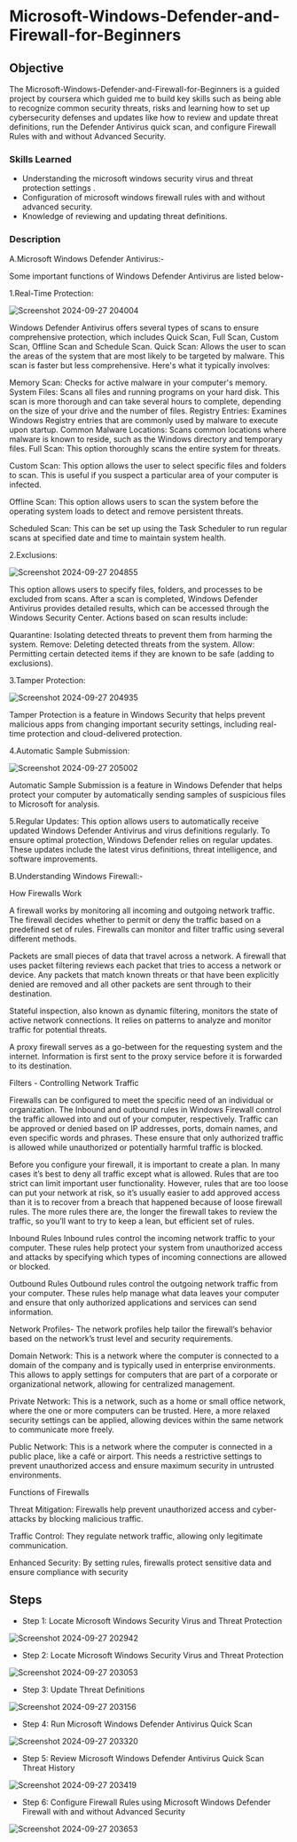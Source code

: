 # Microsoft-Windows-Defender-and-Firewall-for-Beginners

## Objective

The Microsoft-Windows-Defender-and-Firewall-for-Beginners is a guided project by coursera which guided me to build key skills such as being able to recognize common security threats, risks and learning how to set up cybersecurity defenses and updates like how to review and update threat definitions, run the Defender Antivirus quick scan, and configure Firewall Rules with and without Advanced Security. 

### Skills Learned

- Understanding the microsoft windows security virus and threat protection settings .
- Configuration of microsoft windows firewall rules with and without advanced security.
- Knowledge of reviewing and updating threat definitions.

### Description

A.Microsoft Windows Defender Antivirus:-

Some important functions of Windows Defender Antivirus are listed below-

1.Real-Time Protection:

![Screenshot 2024-09-27 204004](https://github.com/user-attachments/assets/577be86e-d07f-412e-b6bf-df61899333c4)

Windows Defender Antivirus offers several types of scans to ensure comprehensive protection, which includes Quick Scan, Full Scan, Custom Scan, Offline Scan and Schedule Scan.
Quick Scan: Allows the user to scan the areas of the system that are most likely to be targeted by malware. This scan is faster but less comprehensive. Here's what it typically involves:

Memory Scan: Checks for active malware in your computer's memory.
System Files: Scans all files and running programs on your hard disk. This scan is more thorough and can take several hours to complete, depending on the size of your drive and the number of files.
Registry Entries: Examines Windows Registry entries that are commonly used by malware to execute upon startup.
Common Malware Locations: Scans common locations where malware is known to reside, such as the Windows directory and temporary files.
Full Scan: This option thoroughly scans the entire system for threats.

Custom Scan: This option allows the user to select specific files and folders to scan. This is useful if you suspect a particular area of your computer is infected.

Offline Scan: This option allows users to scan the system before the operating system loads to detect and remove persistent threats.

Scheduled Scan: This can be set up using the Task Scheduler to run regular scans at specified date and time to maintain system health.

2.Exclusions:

![Screenshot 2024-09-27 204855](https://github.com/user-attachments/assets/bf7ccc76-39bd-4321-931d-57a1162eb3c3)


This option allows users to specify files, folders, and processes to be excluded from scans. After a scan is completed, Windows Defender Antivirus provides detailed results, which can be accessed through the Windows Security Center. Actions based on scan results include:

Quarantine: Isolating detected threats to prevent them from harming the system.
Remove: Deleting detected threats from the system.
Allow: Permitting certain detected items if they are known to be safe (adding to exclusions).

3.Tamper Protection:

![Screenshot 2024-09-27 204935](https://github.com/user-attachments/assets/efdd58ee-7c98-4909-bf01-92946b4252b0)


Tamper Protection is a feature in Windows Security that helps prevent malicious apps from changing important security settings, including real-time protection and cloud-delivered protection.

4.Automatic Sample Submission:

![Screenshot 2024-09-27 205002](https://github.com/user-attachments/assets/fb636350-958f-4438-a54b-322b258d8ca2)


Automatic Sample Submission is a feature in Windows Defender that helps protect your computer by automatically sending samples of suspicious files to Microsoft for analysis.

5.Regular Updates:
This option allows users to automatically receive updated Windows Defender Antivirus and virus definitions regularly. To ensure optimal protection, Windows Defender relies on regular updates. These updates include the latest virus definitions, threat intelligence, and software improvements.


B.Understanding Windows Firewall:-

How Firewalls Work 

A firewall works by monitoring all incoming and outgoing network traffic. The firewall decides whether to permit or deny the traffic based on a predefined set of rules.  Firewalls can monitor and filter traffic using several different methods. 

Packets are small pieces of data that travel across a network. A firewall that uses packet filtering reviews each packet that tries to access a network or device. Any packets that match known threats or that have been explicitly denied are removed and all other packets are sent through to their destination. 

Stateful inspection, also known as dynamic filtering, monitors the state of active network connections.  It relies on patterns to analyze and monitor traffic for potential threats. 

A proxy firewall serves as a go-between for the requesting system and the internet. Information is first sent to the proxy service before it is forwarded to its destination. 

Filters - Controlling Network Traffic

Firewalls can be configured to meet the specific need of an individual or organization. The Inbound and outbound rules in Windows Firewall control the traffic allowed into and out of your computer, respectively. Traffic can be approved or denied based on IP addresses, ports, domain names, and even specific words and phrases. These ensure that only authorized traffic is allowed while unauthorized or potentially harmful traffic is blocked.

Before you configure your firewall, it is important to create a plan. In many cases it’s best to deny all traffic except what is allowed. Rules that are too strict can limit important user functionality. However, rules that are too loose can put your network at risk, so it’s usually easier to add approved access than it is to recover from a breach that happened because of loose firewall rules. The more rules there are, the longer the firewall takes to review the traffic, so you’ll want to try to keep a lean, but efficient set of rules. 

Inbound Rules
Inbound rules control the incoming network traffic to your computer. These rules help protect your system from unauthorized access and attacks by specifying which types of incoming connections are allowed or blocked.

Outbound Rules
Outbound rules control the outgoing network traffic from your computer. These rules help manage what data leaves your computer and ensure that only authorized applications and services can send information.

Network Profiles- The network profiles help tailor the firewall’s behavior based on the network’s trust level and security requirements.

Domain Network: This is a network where the computer is connected to a domain of the company and is typically used in enterprise environments. This allows to apply settings for computers that are part of a corporate or organizational network, allowing for centralized management.

Private Network: This is a network, such as a home or small office network, where the one or more computers can be trusted. Here, a more relaxed security settings can be applied, allowing devices within the same network to communicate more freely.

Public Network: This is a network where the computer is connected in a public place, like a café or airport. This needs a restrictive settings to prevent unauthorized access and ensure maximum security in untrusted environments.

Functions of Firewalls

Threat Mitigation: Firewalls help prevent unauthorized access and cyber-attacks by blocking malicious traffic.

Traffic Control: They regulate network traffic, allowing only legitimate communication.

Enhanced Security: By setting rules, firewalls protect sensitive data and ensure compliance with security



















## Steps

- Step 1: Locate Microsoft Windows Security Virus and Threat Protection

![Screenshot 2024-09-27 202942](https://github.com/user-attachments/assets/5cd2d8ae-dbab-4fa8-ab20-52588d8649b9)


- Step 2: Locate Microsoft Windows Security Virus and Threat Protection

![Screenshot 2024-09-27 203053](https://github.com/user-attachments/assets/cca88ae8-8d49-4cee-92ea-351770e1078e)


- Step 3: Update Threat Definitions

![Screenshot 2024-09-27 203156](https://github.com/user-attachments/assets/4f9a8a02-92cc-42ea-9765-76e1e03f9261)


- Step 4: Run Microsoft Windows Defender Antivirus Quick Scan 

![Screenshot 2024-09-27 203320](https://github.com/user-attachments/assets/382b4448-5bb0-4f80-a3b6-d2f848c77609)


- Step 5: Review Microsoft Windows Defender Antivirus Quick Scan Threat History 

![Screenshot 2024-09-27 203419](https://github.com/user-attachments/assets/24890b6c-0dd7-443a-9e33-a50300070d8b)


- Step 6: Configure Firewall Rules using Microsoft Windows Defender Firewall with and without Advanced Security

![Screenshot 2024-09-27 203653](https://github.com/user-attachments/assets/5bf93b42-f4be-4508-bb58-fa6693fad147)
 







